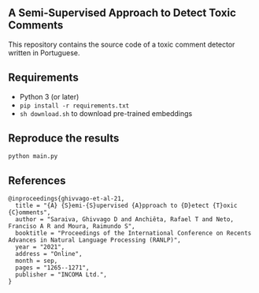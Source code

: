 ## A Semi-Supervised Approach to Detect Toxic Comments
This repository contains the source code of a toxic comment detector written in Portuguese.

## Requirements
- Python 3 (or later)
- `pip install -r requirements.txt`
- `sh download.sh` to download pre-trained embeddings

## Reproduce the results
`python main.py`

## References
```
@inproceedings{ghivvago-et-al-21,
  title = "{A} {S}emi-{S}upervised {A}pproach to {D}etect {T}oxic {C}omments",
  author = "Saraiva, Ghivvago D and Anchiêta, Rafael T and Neto, Franciso A R and Moura, Raimundo S",
  booktitle = "Proceedings of the International Conference on Recents Advances in Natural Language Processing (RANLP)",
  year = "2021",
  address = "Online",
  month = sep,
  pages = "1265--1271",
  publisher = "INCOMA Ltd.",
}
```
